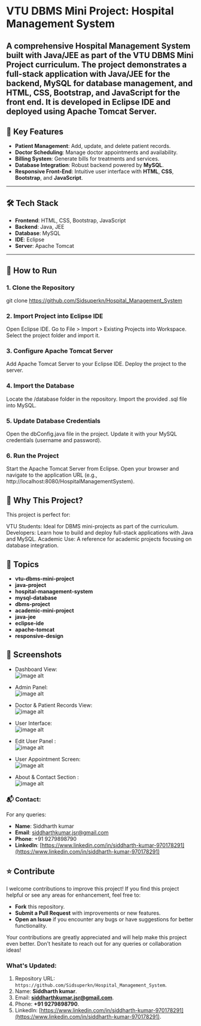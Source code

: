 # VTU DBMS Mini Project: Hospital Management System

A comprehensive Hospital Management System built with Java/JEE as part of the VTU DBMS Mini Project curriculum. The project demonstrates a full-stack application with Java/JEE for the backend, MySQL for database management, and HTML, CSS, Bootstrap, and JavaScript for the front end. It is developed in Eclipse IDE and deployed using Apache Tomcat Server.
---

## 🌟 Key Features
- **Patient Management**: Add, update, and delete patient records.
- **Doctor Scheduling**: Manage doctor appointments and availability.
- **Billing System**: Generate bills for treatments and services.
- **Database Integration**: Robust backend powered by **MySQL**.
- **Responsive Front-End**: Intuitive user interface with **HTML**, **CSS**, **Bootstrap**, and **JavaScript**.

---

## 🛠️ Tech Stack
- **Frontend**: HTML, CSS, Bootstrap, JavaScript
- **Backend**: Java, JEE
- **Database**: MySQL
- **IDE**: Eclipse
- **Server**: Apache Tomcat

---

## 🚀 How to Run

### 1. Clone the Repository
git clone https://github.com/Sidsuperkn/Hospital_Management_System
### 2. Import Project into Eclipse IDE
Open Eclipse IDE.
Go to File > Import > Existing Projects into Workspace.
Select the project folder and import it.
### 3. Configure Apache Tomcat Server
Add Apache Tomcat Server to your Eclipse IDE.
Deploy the project to the server.
### 4. Import the Database
Locate the /database folder in the repository.
Import the provided .sql file into MySQL.
### 5. Update Database Credentials
Open the dbConfig.java file in the project.
Update it with your MySQL credentials (username and password).
### 6. Run the Project
Start the Apache Tomcat Server from Eclipse.
Open your browser and navigate to the application URL (e.g., http://localhost:8080/HospitalManagementSystem).

## 📖 Why This Project?

This project is perfect for:

VTU Students: Ideal for DBMS mini-projects as part of the curriculum.
Developers: Learn how to build and deploy full-stack applications with Java and MySQL.
Academic Use: A reference for academic projects focusing on database integration.

## 📌 Topics

- **vtu-dbms-mini-project**
- **java-project**
- **hospital-management-system**
- **mysql-database**
- **dbms-project**
- **academic-mini-project**
- **java-jee**
- **eclipse-ide**
- **apache-tomcat**
- **responsive-design**


## 📸 Screenshots

- Dashboard View:  
![image alt](https://github.com/Sidsuperkn/Hospital_Management_System/blob/main/Image%201.jpg)

- Admin Panel:  
![image alt](https://github.com/Sidsuperkn/Hospital_Management_System/blob/main/Image%202.jpg)

- Doctor & Patient Records View:  
![image alt](https://github.com/Sidsuperkn/Hospital_Management_System/blob/main/Image%203.jpg)

- User Interface:  
![image alt](https://github.com/Sidsuperkn/Hospital_Management_System/blob/main/Image%204.jpg)

- Edit User Panel :  
![image alt](https://github.com/Sidsuperkn/Hospital_Management_System/blob/main/Image%205.jpg)

- User Appointment Screen:  
![image alt](https://github.com/Sidsuperkn/Hospital_Management_System/blob/main/Image%207.jpg)

- About & Contact Section :  
![image alt](https://github.com/Sidsuperkn/Hospital_Management_System/blob/main/Image%208.jpg)


### 📬 Contact:

For any queries:

- **Name**: Siddharth kumar
- **Email**: [siddharthkumar.jsr@gmail.com](mailto:siddharthkumar.jsr@gmail.com)
- **Phone**: +91 9279898790
- **LinkedIn**: [https://www.linkedin.com/in/siddharth-kumar-970178291](https://www.linkedin.com/in/siddharth-kumar-970178291)


## ⭐ Contribute

I welcome contributions to improve this project! If you find this project helpful or see any areas for enhancement, feel free to:

- **Fork** this repository.
- **Submit a Pull Request** with improvements or new features.
- **Open an Issue** if you encounter any bugs or have suggestions for better functionality.

Your contributions are greatly appreciated and will help make this project even better. Don't hesitate to reach out for any queries or collaboration ideas!


### What's Updated:
1. Repository URL: `https://github.com/Sidsuperkn/Hospital_Management_System`.
2. Name: **Siddharth kumar**.
3. Email: **siddharthkumar.jsr@gmail.com**.
4. Phone: **+91 9279898790**.
5. LinkedIn: [https://www.linkedin.com/in/siddharth-kumar-970178291](https://www.linkedin.com/in/siddharth-kumar-970178291).
